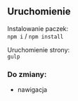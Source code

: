 ## Uruchomienie
Instalowanie paczek:  
`npm i` / `npm install`  

Uruchomienie strony:  
`gulp`


### Do zmiany:
- nawigacja
